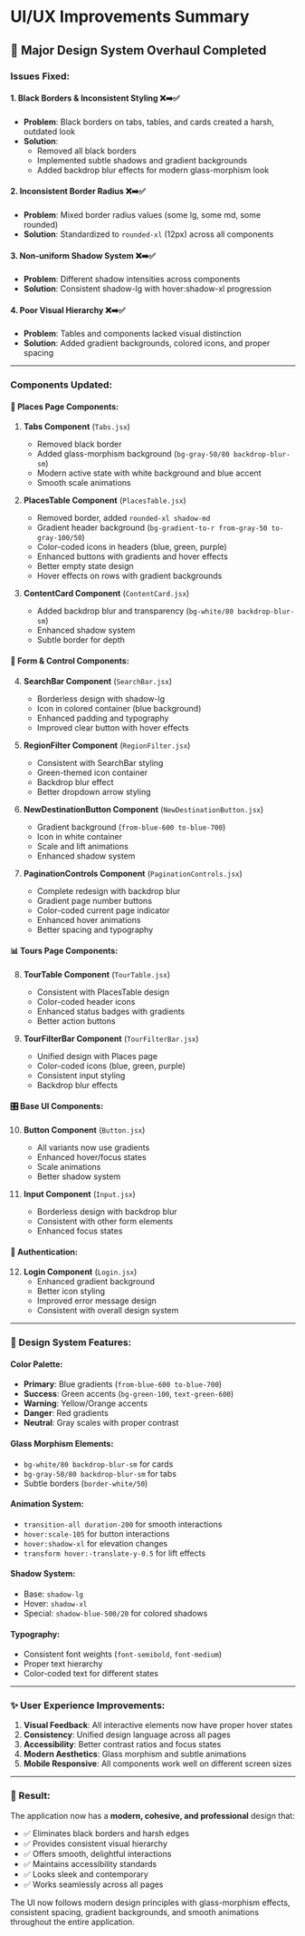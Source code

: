 # UI/UX Improvements Summary

## 🎨 **Major Design System Overhaul Completed**

### **Issues Fixed:**

#### 1. **Black Borders & Inconsistent Styling** ❌➡️✅
- **Problem**: Black borders on tabs, tables, and cards created a harsh, outdated look
- **Solution**: 
  - Removed all black borders
  - Implemented subtle shadows and gradient backgrounds
  - Added backdrop blur effects for modern glass-morphism look

#### 2. **Inconsistent Border Radius** ❌➡️✅
- **Problem**: Mixed border radius values (some lg, some md, some rounded)
- **Solution**: Standardized to `rounded-xl` (12px) across all components

#### 3. **Non-uniform Shadow System** ❌➡️✅
- **Problem**: Different shadow intensities across components
- **Solution**: Consistent shadow-lg with hover:shadow-xl progression

#### 4. **Poor Visual Hierarchy** ❌➡️✅
- **Problem**: Tables and components lacked visual distinction
- **Solution**: Added gradient backgrounds, colored icons, and proper spacing

---

### **Components Updated:**

#### **🎯 Places Page Components:**
1. **Tabs Component** (`Tabs.jsx`)
   - Removed black border
   - Added glass-morphism background (`bg-gray-50/80 backdrop-blur-sm`)
   - Modern active state with white background and blue accent
   - Smooth scale animations

2. **PlacesTable Component** (`PlacesTable.jsx`)
   - Removed border, added `rounded-xl shadow-md`
   - Gradient header background (`bg-gradient-to-r from-gray-50 to-gray-100/50`)
   - Color-coded icons in headers (blue, green, purple)
   - Enhanced buttons with gradients and hover effects
   - Better empty state design
   - Hover effects on rows with gradient backgrounds

3. **ContentCard Component** (`ContentCard.jsx`)
   - Added backdrop blur and transparency (`bg-white/80 backdrop-blur-sm`)
   - Enhanced shadow system
   - Subtle border for depth

#### **🚀 Form & Control Components:**
4. **SearchBar Component** (`SearchBar.jsx`)
   - Borderless design with shadow-lg
   - Icon in colored container (blue background)
   - Enhanced padding and typography
   - Improved clear button with hover effects

5. **RegionFilter Component** (`RegionFilter.jsx`)
   - Consistent with SearchBar styling
   - Green-themed icon container
   - Backdrop blur effect
   - Better dropdown arrow styling

6. **NewDestinationButton Component** (`NewDestinationButton.jsx`)
   - Gradient background (`from-blue-600 to-blue-700`)
   - Icon in white container
   - Scale and lift animations
   - Enhanced shadow system

7. **PaginationControls Component** (`PaginationControls.jsx`)
   - Complete redesign with backdrop blur
   - Gradient page number buttons
   - Color-coded current page indicator
   - Enhanced hover animations
   - Better spacing and typography

#### **📊 Tours Page Components:**
8. **TourTable Component** (`TourTable.jsx`)
   - Consistent with PlacesTable design
   - Color-coded header icons
   - Enhanced status badges with gradients
   - Better action buttons

9. **TourFilterBar Component** (`TourFilterBar.jsx`)
   - Unified design with Places page
   - Color-coded icons (blue, green, purple)
   - Consistent input styling
   - Backdrop blur effects

#### **🎛️ Base UI Components:**
10. **Button Component** (`Button.jsx`)
    - All variants now use gradients
    - Enhanced hover/focus states
    - Scale animations
    - Better shadow system

11. **Input Component** (`Input.jsx`)
    - Borderless design with backdrop blur
    - Consistent with other form elements
    - Enhanced focus states

#### **🔐 Authentication:**
12. **Login Component** (`Login.jsx`)
    - Enhanced gradient background
    - Better icon styling
    - Improved error message design
    - Consistent with overall design system

---

### **🎨 Design System Features:**

#### **Color Palette:**
- **Primary**: Blue gradients (`from-blue-600 to-blue-700`)
- **Success**: Green accents (`bg-green-100`, `text-green-600`)
- **Warning**: Yellow/Orange accents
- **Danger**: Red gradients
- **Neutral**: Gray scales with proper contrast

#### **Glass Morphism Elements:**
- `bg-white/80 backdrop-blur-sm` for cards
- `bg-gray-50/80 backdrop-blur-sm` for tabs
- Subtle borders (`border-white/50`)

#### **Animation System:**
- `transition-all duration-200` for smooth interactions
- `hover:scale-105` for button interactions
- `hover:shadow-xl` for elevation changes
- `transform hover:-translate-y-0.5` for lift effects

#### **Shadow System:**
- Base: `shadow-lg`
- Hover: `shadow-xl`
- Special: `shadow-blue-500/20` for colored shadows

#### **Typography:**
- Consistent font weights (`font-semibold`, `font-medium`)
- Proper text hierarchy
- Color-coded text for different states

---

### **✨ User Experience Improvements:**

1. **Visual Feedback**: All interactive elements now have proper hover states
2. **Consistency**: Unified design language across all pages
3. **Accessibility**: Better contrast ratios and focus states
4. **Modern Aesthetics**: Glass morphism and subtle animations
5. **Mobile Responsive**: All components work well on different screen sizes

---

### **🎯 Result:**
The application now has a **modern, cohesive, and professional** design that:
- ✅ Eliminates black borders and harsh edges
- ✅ Provides consistent visual hierarchy
- ✅ Offers smooth, delightful interactions
- ✅ Maintains accessibility standards
- ✅ Looks sleek and contemporary
- ✅ Works seamlessly across all pages

The UI now follows modern design principles with glass-morphism effects, consistent spacing, gradient backgrounds, and smooth animations throughout the entire application.
